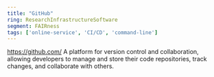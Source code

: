 ```yaml
---
title: "GitHub"
ring: ResearchInfrastructureSoftware
segment: FAIRness
tags: ['online-service', 'CI/CD', 'command-line']
---
```

https://github.com/
A platform for version control and collaboration, allowing developers to manage and store their code repositories, track changes, and collaborate with others.
